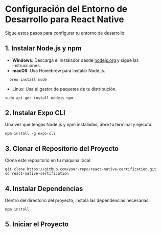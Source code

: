 # Configuración del Entorno de Desarrollo para React Native
Sigue estos pasos para configurar tu entorno de desarrollo:
## 1. Instalar Node.js y npm
- **Windows**: Descarga el instalador desde [nodejs.org](https://nodejs.org/) y sigue las instrucciones.
- **macOS**: Usa Homebrew para instalar Node.js.
```sh
  brew install node
```
- Linux: Usa el gestor de paquetes de tu distribución.
```
sudo apt-get install nodejs npm
```

## 2. Instalar Expo CLI
Una vez que tengas Node.js y npm instalados, abre tu terminal y ejecuta:

```
npm install -g expo-cli
```

## 3. Clonar el Repositorio del Proyecto 
Clona este repositorio en tu máquina local: 
```
git clone https://github.com/your-repo/react-native-certification.git
cd react-native-certification
```

## 4. Instalar Dependencias 
Dentro del directorio del proyecto, instala las dependencias necesarias:
```
npm install
```
## 5. Iniciar el Proyecto
